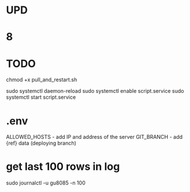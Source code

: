 # UPD
# 8

# TODO
chmod +x pull_and_restart.sh

sudo systemctl daemon-reload
sudo systemctl enable script.service
sudo systemctl start script.service

# .env
ALLOWED_HOSTS - add IP and address of the server
GIT_BRANCH - add {ref} data (deploying branch)

# get last 100 rows in log
sudo journalctl -u gu8085 -n 100

